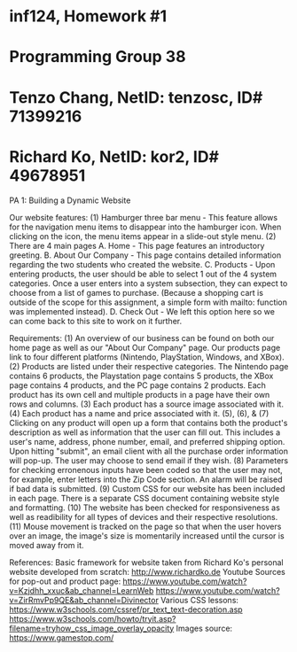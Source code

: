 # inf124, Homework #1
# Programming Group 38
# Tenzo Chang, NetID: tenzosc, ID# 71399216
# Richard Ko, NetID: kor2, ID# 49678951

PA 1: Building a Dynamic Website

Our website features:
(1) Hamburger three bar menu - This feature allows for the navigation menu items to disappear into the hamburger icon. When clicking on the icon, the menu items appear in a slide-out style menu.
(2) There are 4 main pages
    A. Home - This page features an introductory greeting.
    B. About Our Company - This page contains detailed information regarding the two students who created the website.
    C. Products - Upon entering products, the user should be able to select 1 out of the 4 system categories. Once a user enters into a system subsection, they can expect to choose from a list of games to purchase. (Because a shopping cart is outside of the scope for this assignment, a simple form with mailto: function was implemented instead).
    D. Check Out - We left this option here so we can come back to this site to work on it further.

Requirements:
(1) An overview of our business can be found on both our home page as well as our "About Our Company" page. Our products page link to four different platforms (Nintendo, PlayStation, Windows, and XBox).
(2) Products are listed under their respective categories. The Nintendo page contains 6 products, the Playstation page contains 5 products, the XBox page contains 4 products, and the PC page contains 2 products. Each product has its own cell and multiple products in a page have their own rows and columns.
(3) Each product has a source image associated with it.
(4) Each product has a name and price associated with it. 
(5), (6), & (7) Clicking on any product will open up a form that contains both the product's description as well as information that the user can fill out. This includes a user's name, address, phone number, email, and preferred shipping option. Upon hitting "submit", an email client with all the purchase order information will pop-up. The user may choose to send email if they wish.
(8) Parameters for checking erronenous inputs have been coded so that the user may not, for example, enter letters into the Zip Code section. An alarm will be raised if bad data is submitted.
(9) Custom CSS for our website has been included in each page. There is a separate CSS document containing website style and formatting.
(10) The website has been checked for responsiveness as well as readibility for all types of devices and their respective resolutions.
(11) Mouse movement is tracked on the page so that when the user hovers over an image, the image's size is momentarily increased until the cursor is moved away from it.

References:
Basic framework for website taken from Richard Ko's personal website developed from scratch:
http://www.richardko.de
Youtube Sources for pop-out and product page:
https://www.youtube.com/watch?v=Kzjdhh_xxuc&ab_channel=LearnWeb
https://www.youtube.com/watch?v=ZirRmvPp9QE&ab_channel=Divinector
Various CSS lessons:
https://www.w3schools.com/cssref/pr_text_text-decoration.asp
https://www.w3schools.com/howto/tryit.asp?filename=tryhow_css_image_overlay_opacity
Images source:
https://www.gamestop.com/
